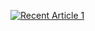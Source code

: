 <a target="_blank" href="https://github-readme-medium-recent-article.vercel.app/medium/@ozzgur.sanli/1"><img src="https://github-readme-medium-recent-article.vercel.app/medium/@ozzgur.sanli/1" alt="Recent Article 1"> 




